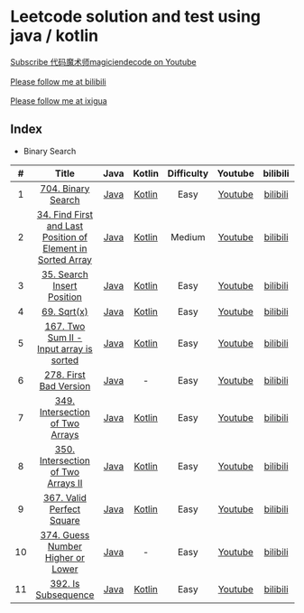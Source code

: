 # Leetcode solution and test using java / kotlin
[Subscribe 代码魔术师magiciendecode on Youtube](https://www.youtube.com/channel/UCERe5JqcmPtyo3dzX94by1g?sub_confirmation=1)
<br /><br />
[Please follow me at bilibili](https://space.bilibili.com/520811931)
<br /><br />
[Please follow me at ixigua](https://www.ixigua.com/home/105169725727/) 

## Index

* Binary Search

| # | Title | Java | Kotlin | Difficulty | Youtube | bilibili | ixiagua |
|:---:|:---:|:---:|:---:|:---:|:---:|:---:|:---:|
|1|[704. Binary Search](https://leetcode.com/problems/binary-search/)|[Java](https://github.com/MagicienDeCode/LeetCode_Solution/blob/master/src/main/java/binarysearch/BinarySearch704.java)|[Kotlin](https://github.com/MagicienDeCode/LeetCode_Solution/blob/master/src/main/kotlin/binarysearch/BinarySearchKotlin704.kt)|Easy|[Youtube](https://www.youtube.com/watch?v=boLrycDV8jA)|[bilibili](https://www.bilibili.com/video/av97758021/)|[ixigua](https://www.ixigua.com/i6806012949392523783/)|
|2|[34. Find First and Last Position of Element in Sorted Array](https://leetcode.com/problems/find-first-and-last-position-of-element-in-sorted-array/)|[Java](https://github.com/MagicienDeCode/LeetCode_Solution/blob/master/src/main/java/binarysearch/FindFirstandLastPositionofElementinSortedArray34.java)|[Kotlin](https://github.com/MagicienDeCode/LeetCode_Solution/blob/master/src/main/kotlin/binarysearch/FindFirstandLastPositionofElementinSortedArrayKotlin34.kt)|Medium|[Youtube](https://www.youtube.com/watch?v=yePzwrN3is8)|[bilibili](https://www.bilibili.com/video/av98033532/)|[ixigua](https://www.ixigua.com/i6806360339840500235/)|
|3|[35. Search Insert Position](https://leetcode.com/problems/search-insert-position/)|[Java](https://github.com/MagicienDeCode/LeetCode_Solution/blob/master/src/main/java/binarysearch/SearchInsertPosition35.java)|[Kotlin](https://github.com/MagicienDeCode/LeetCode_Solution/blob/master/src/main/kotlin/binarysearch/SearchInsertPositionKotlin35.kt)|Easy|[Youtube](https://www.youtube.com/watch?v=ni7gGKfdXgY)|[bilibili](https://www.bilibili.com/video/BV1DE411w75S/)|[ixigua](https://www.ixigua.com/i6806729161852322317/)|
|4|[69. Sqrt(x)](https://leetcode.com/problems/sqrtx/)|[Java](https://github.com/MagicienDeCode/LeetCode_Solution/blob/master/src/main/java/binarysearch/Sqrt69.java)|[Kotlin](https://github.com/MagicienDeCode/LeetCode_Solution/blob/master/src/main/kotlin/binarysearch/SqrtKotlin69.kt)|Easy|[Youtube](https://www.youtube.com/watch?v=Gc6u8LdSgIU)|[bilibili](https://www.bilibili.com/video/BV157411m7CG/)|[ixigua](https://www.ixigua.com/i6807105613600915982/)|
|5|[167. Two Sum II - Input array is sorted](https://leetcode.com/problems/two-sum-ii-input-array-is-sorted/)|[Java](https://github.com/MagicienDeCode/LeetCode_Solution/blob/master/src/main/java/TwoSumIIInputarrayissorted167.java)|[Kotlin](https://github.com/MagicienDeCode/LeetCode_Solution/blob/master/src/main/kotlin/binarysearch/TwoSumIIInputarrayissortedKotlin167.kt)|Easy|[Youtube](https://www.youtube.com/watch?v=d8AH_G02qLo)|[bilibili](https://www.bilibili.com/video/BV1U741117sh/)|[ixigua](https://www.ixigua.com/i6807499056638591496/)|
|6|[278. First Bad Version](https://leetcode.com/problems/first-bad-version/)|[Java](https://github.com/MagicienDeCode/LeetCode_Solution/blob/master/src/main/java/FirstBadVersion278.java)|-|Easy|[Youtube](https://www.youtube.com/watch?v=JsC5v2xUlV0)|[bilibili](https://www.bilibili.com/video/BV1X741117cm/)|[ixigua](https://www.ixigua.com/i6807564285368074756/)|
|7|[349. Intersection of Two Arrays](https://leetcode.com/problems/intersection-of-two-arrays/)|[Java](https://github.com/MagicienDeCode/LeetCode_Solution/blob/master/src/main/java/IntersectionofTwoArrays349.java)|[Kotlin](https://github.com/MagicienDeCode/LeetCode_Solution/blob/master/src/main/kotlin/binarysearch/IntersectionofTwoArraysKotlin349.kt)|Easy|[Youtube](https://www.youtube.com/watch?v=fORR0VMGFHE)|[bilibili](https://www.bilibili.com/video/BV1y7411y7Uo/)|[ixigua](https://www.ixigua.com/i6807899212567544333/)|
|8|[350. Intersection of Two Arrays II](https://leetcode.com/problems/intersection-of-two-arrays-ii/)|[Java](https://github.com/MagicienDeCode/LeetCode_Solution/blob/master/src/main/java/IntersectionofTwoArraysII350.java)|[Kotlin](https://github.com/MagicienDeCode/LeetCode_Solution/blob/master/src/main/kotlin/binarysearch/IntersectionofTwoArraysIIKotlin350.kt)|Easy|[Youtube](https://www.youtube.com/watch?v=fORR0VMGFHE)|[bilibili](https://www.bilibili.com/video/BV1y7411y7Uo/)|[ixigua](https://www.ixigua.com/i6807899212567544333/)|
|9|[367. Valid Perfect Square](https://leetcode.com/problems/valid-perfect-square/)|[Java](https://github.com/MagicienDeCode/LeetCode_Solution/blob/master/src/main/java/ValidPerfectSquare367.java)|[Kotlin](https://github.com/MagicienDeCode/LeetCode_Solution/blob/master/src/main/kotlin/binarysearch/ValidPerfectSquareKotlin367.kt)|Easy|[Youtube](https://www.youtube.com/watch?v=uihXqsiIaJ8)|[bilibili](https://www.bilibili.com/video/BV1p7411C7x6/)|[ixigua](https://www.ixigua.com/i6808189102215660035/)|
|10|[374. Guess Number Higher or Lower](https://leetcode.com/problems/guess-number-higher-or-lower/)|[Java](https://github.com/MagicienDeCode/LeetCode_Solution/blob/master/src/main/java/GuessNumberHigherorLower374.java)|-|Easy|[Youtube](https://www.youtube.com/watch?v=x3gDd63dojE)|[bilibili](https://www.bilibili.com/video/BV1m54y1R7ic/)|[ixigua](https://www.ixigua.com/i6808473551973122563/)|
|11|[392. Is Subsequence](https://leetcode.com/problems/is-subsequence/)|[Java](https://github.com/MagicienDeCode/LeetCode_Solution/blob/master/src/main/java/IsSubsequence392.java)|[Kotlin](https://github.com/MagicienDeCode/LeetCode_Solution/blob/master/src/main/kotlin/binarysearch/IsSubsequenceKotlin392.kt)|Easy|[Youtube](https://www.youtube.com/watch?v=q374e-ND5eI)|[bilibili](https://www.bilibili.com/video/BV1Dt4y1m7ZN/)|[ixigua](https://www.ixigua.com/i6808880813128548876/)|

